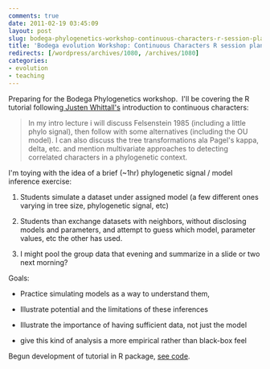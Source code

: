 ```yaml
---
comments: true
date: 2011-02-19 03:45:09
layout: post
slug: bodega-phylogenetics-workshop-continuous-characters-r-session-planning
title: 'Bodega evolution Workshop: Continuous Characters R session planning'
redirects: [/wordpress/archives/1080, /archives/1080]
categories:
- evolution
- teaching
---
```


Preparing for the Bodega Phylogenetics workshop.  I'll be covering the R tutorial following[ Justen Whittall's](http://www.jbwhittall.com/) introduction to continuous characters:


> In my intro lecture i will discuss Felsenstein 1985 (including a  little phylo signal), then follow with some alternatives (including the  OU model). I can also discuss the tree transformations ala Pagel's  kappa, delta, etc. and mention multivariate approaches to detecting  correlated characters in a phylogenetic context.


I'm toying with the idea of a brief (~1hr) phylogenetic signal / model inference exercise:



	
  1. Students simulate a dataset under assigned model (a few different ones varying in tree size, phylogenetic signal, etc)

	
  2. Students than exchange datasets with neighbors, without disclosing  models and parameters, and attempt to guess which model, parameter  values, etc the other has used.

	
  3. I might pool the group data that evening and summarize in a slide or two next morning?


Goals:

	
  * Practice simulating models as a way to understand them,

	
  * Illustrate potential and the limitations of these inferences

	
  * Illustrate the importance of having sufficient data, not just the model

	
  * give this kind of analysis a more empirical rather than black-box feel


Begun development of tutorial in R package, [see code](https://github.com/cboettig/Comparative-Phylogenetics/tree/master/bodega).
